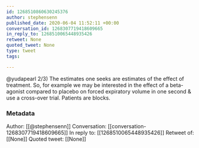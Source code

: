 ```yaml
---
id: 1268510860630245376
author: stephensenn
published_date: 2020-06-04 11:52:11 +00:00
conversation_id: 1268307719418609665
in_reply_to: 1268510065448935426
retweet: None
quoted_tweet: None
type: tweet
tags:

---
```


@yudapearl 2/3) The estimates one seeks are estimates of the effect of treatment. So, for example we may be interested in the effect of a beta-agonist compared to placebo on forced expiratory volume in one second &amp; use a cross-over trial. Patients are blocks.

### Metadata

Author: [[@stephensenn]]
Conversation: [[conversation-1268307719418609665]]
In reply to: [[1268510065448935426]]
Retweet of: [[None]]
Quoted tweet: [[None]]
